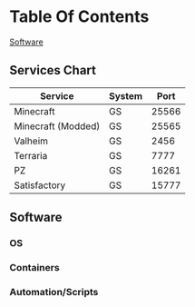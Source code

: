 # Table Of Contents
[Software](Software)

## Services Chart
Service | System | Port
--------|------|--------
Minecraft | GS | 25566
Minecraft (Modded) | GS | 25565
Valheim | GS | 2456
Terraria | GS | 7777
PZ | GS | 16261
Satisfactory | GS | 15777




## Software

### OS


### Containers


### Automation/Scripts
